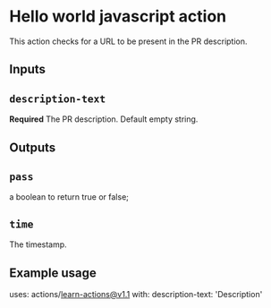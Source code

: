 # Hello world javascript action

This action checks for a URL to be present in the PR description.

## Inputs

## `description-text`

**Required** The PR description. Default empty string.

## Outputs

## `pass`
a boolean to return true or false;

## `time`

The timestamp.

## Example usage

uses: actions/learn-actions@v1.1
with:
  description-text: 'Description'